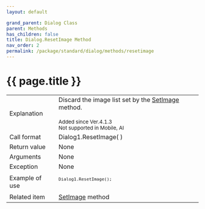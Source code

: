 ```yaml
---
layout: default

grand_parent: Dialog Class
parent: Methods
has_children: false
title: Dialog.ResetImage Method
nav_order: 2
permalink: /package/standard/dialog/methods/resetimage
---
```

# {{ page.title }}

<table>
  <tr>
    <td>Explanation</td>
    <td colspan="2">Discard the image list set by the <a href="/package/standard/dialog/methods/setimage">SetImage</a> method.<br><br><small>Added since Ver.4.1.3 <br> Not supported in Mobile, AI</small><br></td>
  </tr>
  <tr>
    <td>Call format</td>
    <td colspan="2">Dialog1.ResetImage( )</td>
  </tr>
  <tr>
    <td>Return value</td>
    <td colspan="2">None</td>
  </tr>  
  <tr>
    <td>Arguments</td>
    <td colspan="2">None</td>
  </tr>
  <tr>
    <td>Exception</td>
    <td colspan="2">None</td>
  </tr>
  <tr>
    <td>Example of use</td>
    <td colspan="2"><code><pre>
Dialog1.ResetImage();
    </pre></code></td>
  </tr>
  <tr>
    <td>Related item</td>
    <td colspan="2"><a href="/package/standard/dialog/methods/setimage">SetImage</a> method</td>
  </tr>
</table>